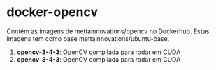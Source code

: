 # docker-opencv

Contém as imagens de mettainnovations/opencv no Dockerhub. Estas imagens tem como base mettainnovations/ubuntu-base.

1. **opencv-3-4-3**: OpenCV compilada para rodar em CUDA 
2. **opencv-3-4-3**: OpenCV compilada para rodar em CUDA
